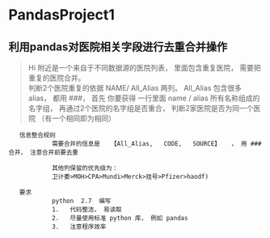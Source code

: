 # PandasProject1
## 利用pandas对医院相关字段进行去重合并操作
>Hi
       附近是一个来自于不同数据源的医院列表， 里面包含重复医院， 需要把重复的医院合并。  
       判断2个医院重复的依据    NAME/  All_Alias 两列。     All_Alias 包含很多  alias，  都用   ###， 首先 你要获得 一行里面   name / alias  所有名称组成的   名字组，
 再通过2个医院的名字组是否重合， 判断2家医院是否为同一个医院 （有一个相同即为相同）


       信息整合规则 
                需要合并的信息是   【All_Alias,   CODE,   SOURCE】   ， 用 ###合并， 注意合并前要去重

                其他列保留的优先级为：
                卫计委>MOH>CPA>Mundi>Merck>挂号>Pfizer>haodf)

       要求
                python  2.7  编写
                1.   代码整洁， 易读取
                2.   尽量使用标准 python 库， 例如 pandas
                3.   注意程序效率

